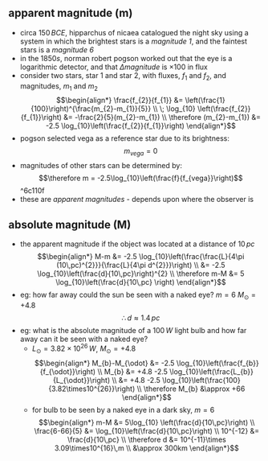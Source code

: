 ## apparent magnitude (m)
- circa $150 \, BCE$, hipparchus of nicaea catalogued the night sky using a system in which the brightest stars is a *magnitude $1$*, and the faintest stars is a *magnitude $6$*
- in the $1850s$, norman robert pogson worked out that the eye is a logarithmic detector, and that $\Delta magnitude$ is $\times 100$ in flux
- consider two stars, star 1 and star 2, with fluxes, $f_{1}$ and $f_{2}$, and magnitudes, $m_{1}$ and $m_{2}$
$$\begin{align*}
	\frac{f_{2}}{f_{1}} &= \left(\frac{1}{100}\right)^{\frac{m_{2}-m_{1}}{5}} \\
	\; \log_{10} \left(\frac{f_{2}}{f_{1}}\right) &= -\frac{2}{5}(m_{2}-m_{1}) \\
	\therefore (m_{2}-m_{1}) &= -2.5 \log_{10}\left(\frac{f_{2}}{f_{1}}\right)
\end{align*}$$
- pogson selected vega as a reference star due to its brightness: $$m_{vega} = 0$$
- magnitudes of other stars can be determined by: $$\therefore m = -2.5\log_{10}\left(\frac{f}{f_{vega}}\right)$$ ^6c110f
- these are *apparent magnitudes* - depends upon where the observer is
## absolute magnitude (M)
- the apparent magnitude if the object was located at a distance of $10\,pc$
$$\begin{align*}
	M-m &= -2.5 \log_{10}\left(\frac{\frac{L}{4\pi (10\,pc)^{2}}}{\frac{L}{4\pi d^{2}}}\right) \\
	&= -2.5 \log_{10}\left(\frac{d}{10\,pc}\right)^{2} \\
	\therefore m-M &= 5 \log_{10}\left(\frac{d}{10\,pc} \right)
\end{align*}$$
- eg: how far away could the sun be seen with a naked eye?
		$m=6$
		$M_{\odot} = +4.8$
		$$\therefore d \approx 1.4\,pc $$
- eg: what is the absolute magnitude of a $100\,W$ light bulb and how far away can it be seen with a naked eye?
	- $L_{\odot} = 3.82 \times10^{26}\,W$, $M_{\odot} = +4.8$
	$$\begin{align*}
		M_{b}-M_{\odot} &= -2.5 \log_{10}\left(\frac{f_{b}}{f_{\odot}}\right) \\
		M_{b} &= +4.8 -2.5 \log_{10}\left(\frac{L_{b}}{L_{\odot}}\right) \\
		&= +4.8 -2.5 \log_{10}\left(\frac{100}{3.82\times10^{26}}\right) \\
		\therefore M_{b} &\approx +66
\end{align*}$$
	- for bulb to be seen by a naked eye in a dark sky, $m = 6$
	$$\begin{align*}
		m-M &= 5\log_{10} \left(\frac{d}{10\,pc}\right) \\
		\frac{6-66}{5} &= \log_{10}\left(\frac{d}{10\,pc}\right) \\
		10^{-12} &= \frac{d}{10\,pc} \\
		\therefore d &= 10^{-11}\times 3.09\times10^{16}\,m \\
		&\approx 300km
	\end{align*}$$
